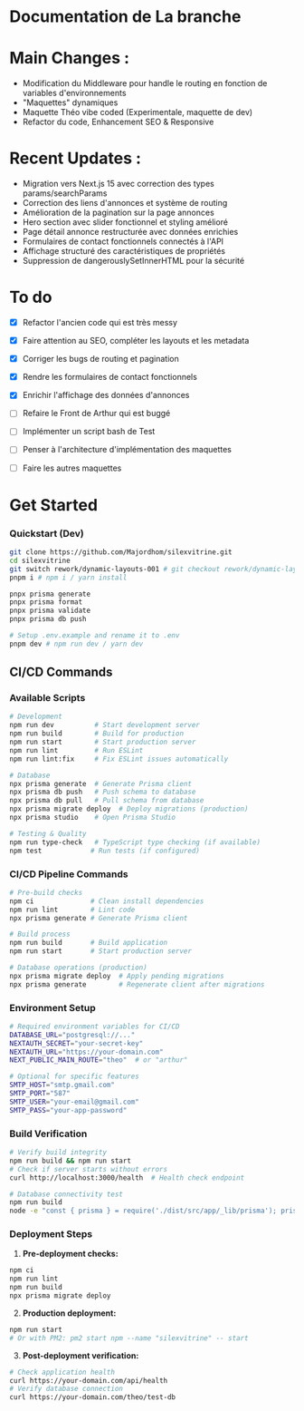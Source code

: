 # Documentation de La branche


# Main Changes :
- Modification du Middleware pour handle le routing en fonction de variables d'environnements
- "Maquettes" dynamiques 
- Maquette Théo vibe coded (Experimentale, maquette de dev)
- Refactor du code, Enhancement SEO & Responsive

# Recent Updates :
- Migration vers Next.js 15 avec correction des types params/searchParams
- Correction des liens d'annonces et système de routing
- Amélioration de la pagination sur la page annonces
- Hero section avec slider fonctionnel et styling amélioré
- Page détail annonce restructurée avec données enrichies
- Formulaires de contact fonctionnels connectés à l'API
- Affichage structuré des caractéristiques de propriétés
- Suppression de dangerouslySetInnerHTML pour la sécurité

# To do
- [x] Refactor l'ancien code qui est très messy  
- [x] Faire attention au SEO, compléter les layouts et les metadata  
- [x] Corriger les bugs de routing et pagination
- [x] Rendre les formulaires de contact fonctionnels
- [x] Enrichir l'affichage des données d'annonces
- [ ] Refaire le Front de Arthur qui est buggé  
- [ ] Implémenter un script bash de Test  
- [ ] Penser à l'architecture d'implémentation des maquettes  
- [ ] Faire les autres maquettes  


# Get Started

### Quickstart (Dev)

```bash
git clone https://github.com/Majordhom/silexvitrine.git
cd silexvitrine
git switch rework/dynamic-layouts-001 # git checkout rework/dynamic-layouts-001
pnpm i # npm i / yarn install

pnpx prisma generate
pnpx prisma format
pnpx prisma validate
pnpx prisma db push

# Setup .env.example and rename it to .env
pnpm dev # npm run dev / yarn dev

```

## CI/CD Commands

### Available Scripts

```bash
# Development
npm run dev          # Start development server
npm run build        # Build for production
npm run start        # Start production server
npm run lint         # Run ESLint
npm run lint:fix     # Fix ESLint issues automatically

# Database
npx prisma generate  # Generate Prisma client
npx prisma db push   # Push schema to database
npx prisma db pull   # Pull schema from database
npx prisma migrate deploy  # Deploy migrations (production)
npx prisma studio    # Open Prisma Studio

# Testing & Quality
npm run type-check   # TypeScript type checking (if available)
npm test            # Run tests (if configured)
```

### CI/CD Pipeline Commands

```bash
# Pre-build checks
npm ci              # Clean install dependencies
npm run lint        # Lint code
npx prisma generate # Generate Prisma client

# Build process
npm run build       # Build application
npm run start       # Start production server

# Database operations (production)
npx prisma migrate deploy  # Apply pending migrations
npx prisma generate        # Regenerate client after migrations
```

### Environment Setup

```bash
# Required environment variables for CI/CD
DATABASE_URL="postgresql://..."
NEXTAUTH_SECRET="your-secret-key"
NEXTAUTH_URL="https://your-domain.com"
NEXT_PUBLIC_MAIN_ROUTE="theo"  # or "arthur"

# Optional for specific features
SMTP_HOST="smtp.gmail.com"
SMTP_PORT="587"
SMTP_USER="your-email@gmail.com"
SMTP_PASS="your-app-password"
```

### Build Verification

```bash
# Verify build integrity
npm run build && npm run start
# Check if server starts without errors
curl http://localhost:3000/health  # Health check endpoint

# Database connectivity test
npm run build
node -e "const { prisma } = require('./dist/src/app/_lib/prisma'); prisma.mandat.count().then(console.log)"
```

### Deployment Steps

1. **Pre-deployment checks:**
```bash
npm ci
npm run lint
npm run build
npx prisma migrate deploy
```

2. **Production deployment:**
```bash
npm run start
# Or with PM2: pm2 start npm --name "silexvitrine" -- start
```

3. **Post-deployment verification:**
```bash
# Check application health
curl https://your-domain.com/api/health
# Verify database connection
curl https://your-domain.com/theo/test-db
```


